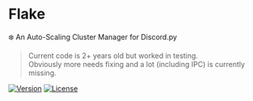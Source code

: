 # Flake
❄️ An Auto-Scaling Cluster Manager for Discord.py

> Current code is 2+ years old but worked in testing.<br>
> Obviously more needs fixing and a lot (including IPC) is currently missing.

[![Version](https://img.shields.io/badge/version-ALPHA%20-blue.svg)](https://github.com/G3VV/Flake)
[![License](https://img.shields.io/badge/license-GPL%203.0-green.svg)](https://github.com/G3VV/Flake/blob/main/LICENSE)
